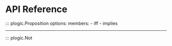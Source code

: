 
# API Reference

::: plogic.Proposition
    options:
      members:
      - iff
      - implies

----

::: plogic.Not

